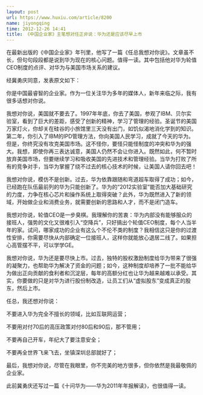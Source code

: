 ```yaml
---
layout: post
url: https://www.huxiu.com/article/8200
name: jiyongqing
time: 2012-12-26 14:41
title: 《中国企业家》主笔想对任正非说：华为还是应该尽早上市
---
```

在最新出版的《中国企业家》年刊里，他写了一篇《任总我想对你说》。文章虽不长，但句句段段都是说到华为现在的核心问题。值得一读。其中包括他对华为轮值CEO制度的点评、对华为与美国市场关系的建议。

经冀勇庆同意，发表原文如下：

你是中国最睿智的企业家。作为一位关注华为多年的媒体人，新年来临之际，我有很多话想对你说。

我想对你说，美国就不要去了。1997年年底，你去了美国，参观了IBM、贝尔实验室，看到了巨大的差距，感受了创新的精神，学习了管理的经验。圣诞节的美国万家灯火，你却关在硅谷的小旅馆里三天没有出门，如饥似渴地消化学到的知识。第二年，你引入了IBM的IPD管理方法，你向美国人民学习，成就了今天的华为。但是，你终究没有攻克美国市场。这不怪你，要怪只能怪制度的冲突和华为的强大。我想，即使你再三表达诚意，美国人仍然不会让你进入。既然如此，何不暂时放弃美国市场，但要继续学习和吸收美国的先进技术和管理经验。当华为打败了所有的竞争对手，当华为掌握了绕不过去的核心技术的时候，让美国人请你回去吧！

我想对你说，模仿不是创新。过去，华为依靠跟随和弯道超车取得了成功；如今，已经跑在队伍最前列的华为只能创新了。华为的“2012实验室”能否加大基础研究的力度，力争在核心芯片和操作系统上取得突破？此外，华为既然进入了新的领域，开始做企业和消费业务，就需要创新的思路和人才，而不是闭门造车。

我想对你说，轮值CEO是一步臭棋。我理解你的苦衷：华为内部没有能够服众的接班人，强势的文化又很难引入“空降兵”，只好搞出个轮值CEO制度，每个人当半年的家。试问，哪家成功的企业有这么个不伦不类的制度？我相信这只是你的过渡性安排，你需要尽快从内部确定一位接班人，这样你就能放心退居二线了。如果担心高管摆不平，可以学学GE。

我想对你说，华为还是要尽快上市。过去，独特的股权激励制度给华为带来了很强的凝聚力，也帮助华为解决了资金的问题；如今，这种制度却培养了一批不能给华为做出正向贡献的食利者和沉淀层，每年的高额分红也让华为越来越难以承受。其实，你要做的只是对华为进行股份制改造，让员工们从“虚拟股东”变成真正的股东，然后上市。

任总，我还想对你说：

不要进入华为完全不擅长的领域，比如互联网运营；

不要用对付70后的高压政策对付80后和90后，那不管用；

不要再自己开车，年纪大了要注意安全；

不要再全世界飞来飞去，坐镇深圳总部就好了；

最后，我想对你说，尽管在我眼里，你不完美的地方很多，但你依然是我最敬佩的企业家。

此前冀勇庆还写过一篇《十问华为——华为2011年年报解读》，也很值得一读。

